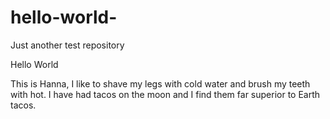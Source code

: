# hello-world-
Just another test repository 

Hello World

This is Hanna, 
I like to shave my legs with cold water and brush my teeth with hot.
I have had tacos on the moon and I find them far superior to Earth tacos.
